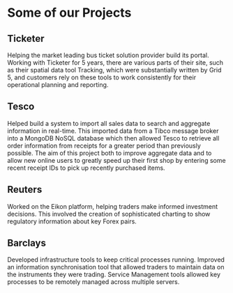 # Some of our Projects

## Ticketer

Helping the market leading bus ticket solution provider build its portal. Working with Ticketer for 5 years, there are various parts of their site, such as their spatial data tool Tracking, which were substantially written by Grid 5, and customers rely on these tools to work consistently for their operational planning and reporting.

## Tesco

Helped build a system to import all sales data to search and aggregate information in real-time. This imported data from a Tibco message broker into a MongoDB NoSQL database which then allowed Tesco to retrieve all order information from receipts for a greater period than previously possible. The aim of this project both to improve aggregate data and to allow new online users to greatly speed up their first shop by entering some recent receipt IDs to pick up recently purchased items.

## Reuters

Worked on the Eikon platform, helping traders make informed investment decisions. This involved the creation of sophisticated charting to show regulatory information about key Forex pairs.

## Barclays

Developed infrastructure tools to keep critical processes running. Improved an information synchronisation tool that allowed traders to maintain data on the instruments they were trading. Service Management tools allowed key processes to be remotely managed across multiple servers.
